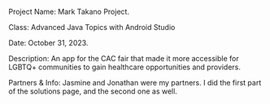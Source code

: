 Project Name: Mark Takano Project.

Class: Advanced Java Topics with Android Studio

Date: October 31, 2023.

Description: An app for the CAC fair that made it more accessible for LGBTQ+ communities to gain healthcare opportunities and providers.

Partners & Info: Jasmine and Jonathan were my partners. I did the first part of the solutions page, and the second one as well.
